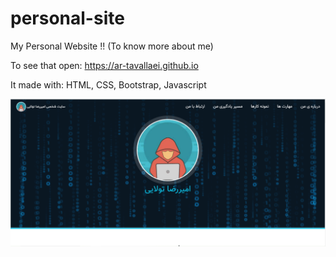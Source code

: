 # personal-site
My Personal Website !! (To know more about me)

To see that open: https://ar-tavallaei.github.io

It made with: HTML, CSS, Bootstrap, Javascript

<img src="picture1.PNG" alt="Picture">
